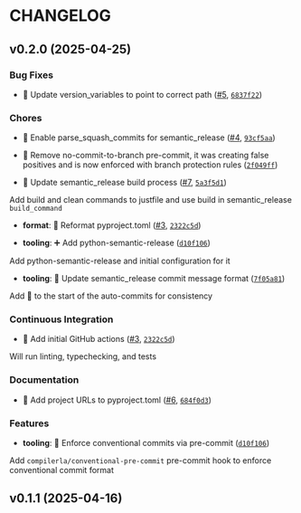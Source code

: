 # CHANGELOG


## v0.2.0 (2025-04-25)

### Bug Fixes

- :wrench: Update version_variables to point to correct path
  ([#5](https://github.com/alexfayers/pytest-lf-skip/pull/5),
  [`6837f22`](https://github.com/alexfayers/pytest-lf-skip/commit/6837f22f0f18f7084e50bf764fc79bb57d743d9d))

### Chores

- :wrench: Enable parse_squash_commits for semantic_release
  ([#4](https://github.com/alexfayers/pytest-lf-skip/pull/4),
  [`93cf5aa`](https://github.com/alexfayers/pytest-lf-skip/commit/93cf5aa73d94591a99a6032bc5670628c6f7c10e))

- :wrench: Remove no-commit-to-branch pre-commit, it was creating false positives and is now
  enforced with branch protection rules
  ([`2f049ff`](https://github.com/alexfayers/pytest-lf-skip/commit/2f049ff8a8c9402806ea75ac50edb1b839520d55))

- :wrench: Update semantic_release build process
  ([#7](https://github.com/alexfayers/pytest-lf-skip/pull/7),
  [`5a3f5d1`](https://github.com/alexfayers/pytest-lf-skip/commit/5a3f5d14cd5e86c4dadfa393432cad54b45c2d87))

Add build and clean commands to justfile and use build in semantic_release `build_command`

- **format**: :art: Reformat pyproject.toml
  ([#3](https://github.com/alexfayers/pytest-lf-skip/pull/3),
  [`2322c5d`](https://github.com/alexfayers/pytest-lf-skip/commit/2322c5d1e52f2147c8566730893c3cbc3fc29f49))

- **tooling**: :heavy_plus_sign: Add python-semantic-release
  ([`d10f106`](https://github.com/alexfayers/pytest-lf-skip/commit/d10f106022fe14efa93ec14f1842952bed548dba))

Add python-semantic-release and initial configuration for it

- **tooling**: :wrench: Update semantic_release commit message format
  ([`7f05a81`](https://github.com/alexfayers/pytest-lf-skip/commit/7f05a814987fb32dd70e4165545f3c50c2f025ce))

Add :bookmark: to the start of the auto-commits for consistency

### Continuous Integration

- :construction_worker: Add initial GitHub actions
  ([#3](https://github.com/alexfayers/pytest-lf-skip/pull/3),
  [`2322c5d`](https://github.com/alexfayers/pytest-lf-skip/commit/2322c5d1e52f2147c8566730893c3cbc3fc29f49))

Will run linting, typechecking, and tests

### Documentation

- :memo: Add project URLs to pyproject.toml
  ([#6](https://github.com/alexfayers/pytest-lf-skip/pull/6),
  [`684f0d3`](https://github.com/alexfayers/pytest-lf-skip/commit/684f0d318389d4f334586cb5e667f72a487ca18e))

### Features

- **tooling**: :wrench: Enforce conventional commits via pre-commit
  ([`d10f106`](https://github.com/alexfayers/pytest-lf-skip/commit/d10f106022fe14efa93ec14f1842952bed548dba))

Add `compilerla/conventional-pre-commit` pre-commit hook to enforce conventional commit format


## v0.1.1 (2025-04-16)
